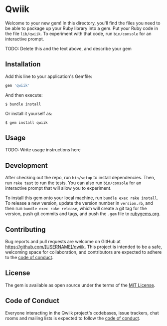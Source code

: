 # Qwiik

Welcome to your new gem! In this directory, you'll find the files you need to be able to package up your Ruby library into a gem. Put your Ruby code in the file `lib/qwiik`. To experiment with that code, run `bin/console` for an interactive prompt.

TODO: Delete this and the text above, and describe your gem

## Installation

Add this line to your application's Gemfile:

```ruby
gem 'qwiik'
```

And then execute:

    $ bundle install

Or install it yourself as:

    $ gem install qwiik

## Usage

TODO: Write usage instructions here

## Development

After checking out the repo, run `bin/setup` to install dependencies. Then, run `rake test` to run the tests. You can also run `bin/console` for an interactive prompt that will allow you to experiment.

To install this gem onto your local machine, run `bundle exec rake install`. To release a new version, update the version number in `version.rb`, and then run `bundle exec rake release`, which will create a git tag for the version, push git commits and tags, and push the `.gem` file to [rubygems.org](https://rubygems.org).

## Contributing

Bug reports and pull requests are welcome on GitHub at https://github.com/[USERNAME]/qwiik. This project is intended to be a safe, welcoming space for collaboration, and contributors are expected to adhere to the [code of conduct](https://github.com/[USERNAME]/qwiik/blob/master/CODE_OF_CONDUCT.md).


## License

The gem is available as open source under the terms of the [MIT License](https://opensource.org/licenses/MIT).

## Code of Conduct

Everyone interacting in the Qwiik project's codebases, issue trackers, chat rooms and mailing lists is expected to follow the [code of conduct](https://github.com/[USERNAME]/qwiik/blob/master/CODE_OF_CONDUCT.md).
